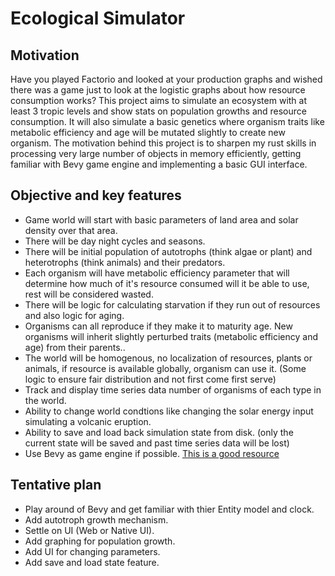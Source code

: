 # Ecological Simulator
## Motivation

Have you played Factorio and looked at your production graphs and wished there was a game just to look at the logistic graphs about how resource consumption works?
This project aims to simulate an ecosystem with at least 3 tropic levels and show stats on population growths and resource consumption.
It will also simulate a basic genetics where organism traits like metabolic efficiency and age will be mutated slightly to create new organism.
The motivation behind this project is to sharpen my rust skills in processing very large number of objects in memory efficiently, getting familiar with Bevy game engine and implementing a basic GUI interface.

## Objective and key features
- Game world will start with basic parameters of land area and solar density over that area.
- There will be day night cycles and seasons.
- There will be initial population of autotrophs (think algae or plant) and heterotrophs (think animals) and their predators.
- Each organism will have metabolic efficiency parameter that will determine how much of it's resource consumed will it be able to use, rest will be considered wasted.
- There will be logic for calculating starvation if they run out of resources and also logic for aging.
- Organisms can all reproduce if they make it to maturity age. New organisms will inherit slightly perturbed traits (metabolic efficiency and age) from their parents..
- The world will be homogenous, no localization of resources, plants or animals, if resource is available globally, organism can use it. (Some logic to ensure fair distribution and not first come first serve)
- Track and display time series data number of organisms of each type in the world.
- Ability to change world condtions like changing the solar energy input simulating a volcanic eruption.
- Ability to save and load back simulation state from disk. (only the current state will be saved and past time series data will be lost)
- Use Bevy as game engine if possible. [This is a good resource](https://bevy-cheatbook.github.io/)

## Tentative plan
- Play around of Bevy and get familiar with thier Entity model and clock.
- Add autotroph growth mechanism.
- Settle on UI (Web or Native UI).
- Add graphing for population growth.
- Add UI for changing parameters.
- Add save and load state feature.
